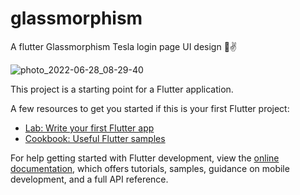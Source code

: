 # glassmorphism

A flutter Glassmorphism Tesla login page UI design 💙✌️

![photo_2022-06-28_08-29-40](https://user-images.githubusercontent.com/86960501/176089075-3261b0c5-8688-4010-a8b6-214a959f6c8d.jpg)


This project is a starting point for a Flutter application.

A few resources to get you started if this is your first Flutter project:

- [Lab: Write your first Flutter app](https://docs.flutter.dev/get-started/codelab)
- [Cookbook: Useful Flutter samples](https://docs.flutter.dev/cookbook)

For help getting started with Flutter development, view the
[online documentation](https://docs.flutter.dev/), which offers tutorials,
samples, guidance on mobile development, and a full API reference.
